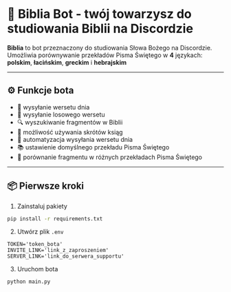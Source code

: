 # 📖 Biblia Bot - twój towarzysz do studiowania Biblii na Discordzie

**Biblia** to bot przeznaczony do studiowania Słowa Bożego na Discordzie. Umożliwia porównywanie przekładów Pisma Świętego w **4** językach: **polskim**, **łacińskim**, **greckim** i **hebrajskim**

---
## ⚙️ Funkcje bota

- 📅 wysyłanie wersetu dnia
- 🎲 wysyłanie losowego wersetu
- 🔍 wyszukiwanie fragmentów w Biblii
- 📖 możliwość używania skrótów ksiąg
- 🔁 automatyzacja wysyłania wersetu dnia
- 📚 ustawienie domyślnego przekładu Pisma Świętego
- 📑 porównanie fragmentu w różnych przekładach Pisma Świętego
---

## 📦 Pierwsze kroki

1. Zainstaluj pakiety

  ```bash
  pip install -r requirements.txt
  ```

2. Utwórz plik `.env`

  ```env
  TOKEN='token_bota'
  INVITE_LINK='link_z_zaproszeniem'
  SERVER_LINK='link_do_serwera_supportu'
  ```

3. Uruchom bota
```bash
python main.py
```
